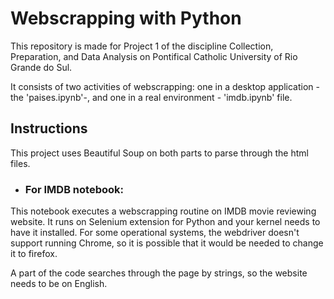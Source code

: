 # Webscrapping with Python
This repository is made for Project 1 of the discipline Collection, Preparation, and Data
Analysis on Pontifical Catholic University of Rio Grande do Sul.

It consists of two activities of webscrapping: one in a desktop application - the
'paises.ipynb'-, and one in a real environment - 'imdb.ipynb' file.

## Instructions
This project uses Beautiful Soup on both parts to parse through the html files.
- ### For IMDB notebook:
This notebook executes a webscrapping routine on IMDB movie reviewing website. It runs on Selenium
extension for Python and your kernel needs to have it installed. For some operational systems, the
webdriver doesn't support running Chrome, so it is possible that it would be needed to change it to
firefox.

A part of the code searches through the page by strings, so the website needs to be on English.